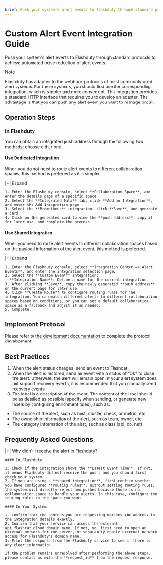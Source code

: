 ```yaml
---
brief: Push your system's alert events to Flashduty through standard protocols to achieve automated noise reduction of alert events.
---
```


# Custom Alert Event Integration Guide

Push your system's alert events to Flashduty through standard protocols to achieve automated noise reduction of alert events.

> [!NOTE]
> Flashduty has adapted to the webhook protocols of most commonly used alert systems. For these systems, you should first use the corresponding integration, which is simpler and more convenient. This integration provides a standard HTTP interface that requires you to develop an adapter. The advantage is that you can push any alert event you want to manage oncall.

## Operation Steps

### In Flashduty

You can obtain an integrated push address through the following two methods; choose either one.

#### Use Dedicated Integration

When you do not need to route alert events to different collaboration spaces, this method is preferred as it is simpler.

|+| Expand

    1. Enter the Flashduty console, select **Collaboration Space**, and enter the details page of a specific space
    2. Select the **Integrated Data** tab, click **Add an Integration**, and enter the Add Integration page
    3. Select the **Prometheus** integration, click **Save**, and generate a card.
    4. Click on the generated card to view the **push address**, copy it for later use, and complete the process.

#### Use Shared Integration

When you need to route alert events to different collaboration spaces based on the payload information of the alert event, this method is preferred.

|+| Expand

    1. Enter the Flashduty console, select **Integration Center => Alert Events**, and enter the integration selection page.
    2. Select the **Custom Event** integration:
    - **Integration Name**: Define a name for the current integration.
    3. After clicking **Save**, copy the newly generated **push address** on the current page for later use.
    4. Click **Create Route** to configure routing rules for the integration. You can match different alerts to different collaboration spaces based on conditions, or you can set a default collaboration space as a fallback and adjust it as needed.
    5. Complete.

## Implement Protocol

Please refer to [the development documentation](https://developer.flashcat.cloud/zh/flashduty/custom-alert) to complete the protocol development.

## Best Practices

1. When the alert status changes, send an event to Flashcat
2. When the alert is restored, send an event with a status of "Ok" to close the alert. Otherwise, the alert will remain open. If your alert system does not support recovery events, it is recommended that you manually send recovery events
3. The label is a description of the event. The content of the label should be as detailed as possible (specify when sending, or generate new labels by configuring enrichment rules), such as:
- The source of the alert, such as host, cluster, check, or metric, etc
- The ownership information of the alert, such as team, owner, etc
- The category information of the alert, such as class (api, db, net)

## Frequently Asked Questions

|+| Why didn't I receive the alert in Flashduty?

    #### In Flashduty

    1. Check if the integration shows the **Latest Event Time**. If not, it means Flashduty did not receive the push, and you should first check your system.
    2. If you are using a **shared integration**, first confirm whether you have configured **routing rules**. Without setting routing rules, the system will directly reject new pushes because there is no collaboration space to handle your alerts. In this case, configure the routing rules to the space you want.

    #### In Your System

    1. Confirm that the address you are requesting matches the address in the integration details exactly.
    2. Confirm that your service can access the external api.flashcat.cloud domain name. If not, you first need to open an external network for the server, or separately enable external network access for Flashduty's domain name.
    3. Print the response from the Flashduty service to see if there is any clear information.

    If the problem remains unresolved after performing the above steps, please contact us with the **request_id** from the request response.